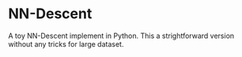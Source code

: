 # NN-Descent
A toy NN-Descent implement in Python. This a strightforward version without any tricks for large dataset.
